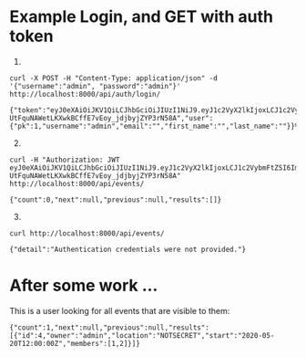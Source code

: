 # Example Login, and GET with auth token

1.
```
curl -X POST -H "Content-Type: application/json" -d '{"username":"admin", "password":"admin"}' http://localhost:8000/api/auth/login/

{"token":"eyJ0eXAiOiJKV1QiLCJhbGciOiJIUzI1NiJ9.eyJ1c2VyX2lkIjoxLCJ1c2VybmFtZSI6ImFkbWluIiwiZXhwIjoxNjIxNTQ3MTAyLCJlbWFpbCI6IiJ9.2-UtFquNAWetLKXwkBCffE7vEoy_jdjbyjZYP3rN58A","user":{"pk":1,"username":"admin","email":"","first_name":"","last_name":""}}%
```

2.
```
curl -H "Authorization: JWT eyJ0eXAiOiJKV1QiLCJhbGciOiJIUzI1NiJ9.eyJ1c2VyX2lkIjoxLCJ1c2VybmFtZSI6ImFkbWluIiwiZXhwIjoxNjIxNTQ3MTAyLCJlbWFpbCI6IiJ9.2-UtFquNAWetLKXwkBCffE7vEoy_jdjbyjZYP3rN58A" http://localhost:8000/api/events/

{"count":0,"next":null,"previous":null,"results":[]}
```

3.
```
curl http://localhost:8000/api/events/

{"detail":"Authentication credentials were not provided."}
```

# After some work ...

This is a user looking for all events that are visible to them:

```
{"count":1,"next":null,"previous":null,"results":[{"id":4,"owner":"admin","location":"NOTSECRET","start":"2020-05-20T12:00:00Z","members":[1,2]}]}
```